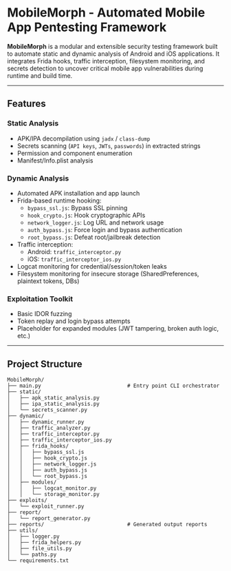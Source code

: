 # MobileMorph - Automated Mobile App Pentesting Framework

**MobileMorph** is a modular and extensible security testing framework built to automate static and dynamic analysis of Android and iOS applications. It integrates Frida hooks, traffic interception, filesystem monitoring, and secrets detection to uncover critical mobile app vulnerabilities during runtime and build time.

---

## Features

### Static Analysis
- APK/IPA decompilation using `jadx` / `class-dump`
- Secrets scanning (`API keys`, `JWTs`, `passwords`) in extracted strings
- Permission and component enumeration
- Manifest/Info.plist analysis

### Dynamic Analysis
- Automated APK installation and app launch
- Frida-based runtime hooking:
  - `bypass_ssl.js`: Bypass SSL pinning
  - `hook_crypto.js`: Hook cryptographic APIs
  - `network_logger.js`: Log URL and network usage
  - `auth_bypass.js`: Force login and bypass authentication
  - `root_bypass.js`: Defeat root/jailbreak detection
- Traffic interception:
  - Android: `traffic_interceptor.py`
  - iOS: `traffic_interceptor_ios.py`
- Logcat monitoring for credential/session/token leaks
- Filesystem monitoring for insecure storage (SharedPreferences, plaintext tokens, DBs)

### Exploitation Toolkit
- Basic IDOR fuzzing
- Token replay and login bypass attempts
- Placeholder for expanded modules (JWT tampering, broken auth logic, etc.)

---

## Project Structure

```plaintext
MobileMorph/
├── main.py                            # Entry point CLI orchestrator
├── static/
│   ├── apk_static_analysis.py
│   ├── ipa_static_analysis.py
│   └── secrets_scanner.py
├── dynamic/
│   ├── dynamic_runner.py
│   ├── traffic_analyzer.py
│   ├── traffic_interceptor.py
│   ├── traffic_interceptor_ios.py
│   ├── frida_hooks/
│   │   ├── bypass_ssl.js
│   │   ├── hook_crypto.js
│   │   ├── network_logger.js
│   │   ├── auth_bypass.js
│   │   └── root_bypass.js
│   ├── modules/
│   │   ├── logcat_monitor.py
│   │   └── storage_monitor.py
├── exploits/
│   └── exploit_runner.py
├── report/
│   └── report_generator.py
├── reports/                           # Generated output reports
├── utils/
│   ├── logger.py
│   ├── frida_helpers.py
│   ├── file_utils.py
│   └── paths.py
└── requirements.txt
